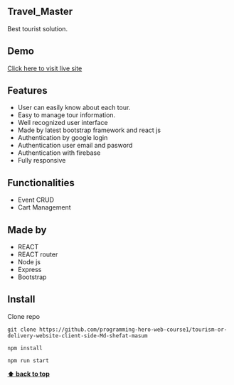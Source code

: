 ## Travel_Master

Best tourist solution.

## Demo

<a target="_blank" href="https://tms.sobujdiganta.com">Click here to visit live site</a>

## Features 
- User can easily know about each tour.
- Easy to manage tour information.
- Well recognized user interface
- Made by latest bootstrap framework and react js
- Authentication by google login
- Authentication user email and pasword
- Authentication with firebase
- Fully responsive

## Functionalities
- Event CRUD
- Cart Management

## Made by
- REACT
- REACT router
- Node js
- Express
- Bootstrap

## Install

Clone repo

```
git clone https://github.com/programming-hero-web-course1/tourism-or-delivery-website-client-side-Md-shefat-masum
```

```
npm install
```

```
npm run start
```

**[⬆ back to top](#Travel_Master)**

[Demo]:#Demo
[Features]:#Features
[Install]:#install
